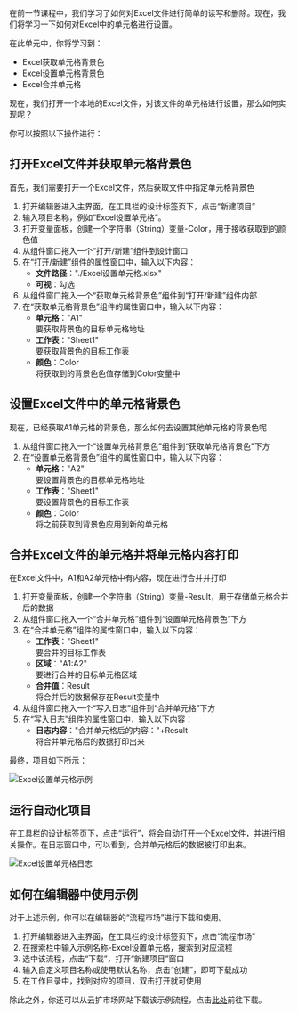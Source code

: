 在前一节课程中，我们学习了如何对Excel文件进行简单的读写和删除。现在，我们将学习一下如何对Excel中的单元格进行设置。

在此单元中，你将学习到：
- Excel获取单元格背景色
- Excel设置单元格背景色
- Excel合并单元格

现在，我们打开一个本地的Excel文件，对该文件的单元格进行设置，那么如何实现呢？

你可以按照以下操作进行：

## 打开Excel文件并获取单元格背景色
首先，我们需要打开一个Excel文件，然后获取文件中指定单元格背景色
1. 打开编辑器进入主界面，在工具栏的设计标签页下，点击“新建项目”
2. 输入项目名称，例如“Excel设置单元格”。
3. 打开变量面板，创建一个字符串（String）变量-Color，用于接收获取到的颜色值
4. 从组件窗口拖入一个“打开/新建”组件到设计窗口
5. 在“打开/新建”组件的属性窗口中，输入以下内容：
    - **文件路径**："./Excel设置单元格.xlsx"
    - **可视**：勾选
6. 从组件窗口拖入一个“获取单元格背景色”组件到“打开/新建”组件内部
7. 在“获取单元格背景色”组件的属性窗口中，输入以下内容：
    - **单元格**："A1"</br>要获取背景色的目标单元格地址
    - **工作表**："Sheet1"</br>要获取背景色的目标工作表
    - **颜色**：Color</br>将获取到的背景色色值存储到Color变量中

## 设置Excel文件中的单元格背景色
现在，已经获取A1单元格的背景色，那么如何去设置其他单元格的背景色呢
1. 从组件窗口拖入一个“设置单元格背景色”组件到“获取单元格背景色”下方
2. 在“设置单元格背景色”组件的属性窗口中，输入以下内容：
    - **单元格**："A2"</br>要设置背景色的目标单元格地址
    - **工作表**："Sheet1"</br>要设置背景色的目标工作表
    - **颜色**：Color</br>将之前获取到背景色应用到新的单元格

## 合并Excel文件的单元格并将单元格内容打印
在Excel文件中，A1和A2单元格中有内容，现在进行合并并打印
1. 打开变量面板，创建一个字符串（String）变量-Result，用于存储单元格合并后的数据
2. 从组件窗口拖入一个“合并单元格”组件到“设置单元格背景色”下方
3. 在“合并单元格”组件的属性窗口中，输入以下内容：
    - **工作表**："Sheet1"</br>要合并的目标工作表
    - **区域**："A1:A2"</br>要进行合并的目标单元格区域
    - **合并值**：Result</br>将合并后的数据保存在Result变量中
4. 从组件窗口拖入一个“写入日志”组件到“合并单元格”下方
5. 在“写入日志”组件的属性窗口中，输入以下内容：
    - **日志内容**："合并单元格后的内容："+Result</br>将合并单元格后的数据打印出来

最终，项目如下所示：

![Excel设置单元格示例](https://docimages.blob.core.chinacloudapi.cn/images/Lesson/OfficeExcel/Excel-setTheCell.PNG)

## 运行自动化项目
在工具栏的设计标签页下，点击“运行”，将会自动打开一个Excel文件，并进行相关操作。在日志窗口中，可以看到，合并单元格后的数据被打印出来。

![Excel设置单元格日志](https://docimages.blob.core.chinacloudapi.cn/images/Lesson/OfficeExcel/log-setTheCell.PNG)

## 如何在编辑器中使用示例
对于上述示例，你可以在编辑器的“流程市场”进行下载和使用。
1. 打开编辑器进入主界面，在工具栏的设计标签页下，点击“流程市场”
2. 在搜索栏中输入示例名称-Excel设置单元格，搜索到对应流程
3. 选中该流程，点击“下载”，打开“新建项目”窗口
4. 输入自定义项目名称或使用默认名称，点击“创建”，即可下载成功
5. 在工作目录中，找到对应的项目，双击打开就可使用

除此之外，你还可以从云扩市场网站下载该示例流程，点击[此处]()前往下载。
